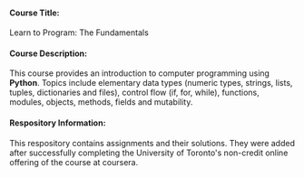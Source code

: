 
#### Course Title: 
Learn to Program: The Fundamentals
#### Course Description:
This course provides an introduction to computer programming using **Python**. Topics include elementary data types (numeric types, strings, lists, tuples, dictionaries and files), control flow (if, for, while), functions, modules, objects, methods, fields and mutability.
#### Respository Information:
This respository contains assignments and their solutions. They were added after successfully completing the  University of Toronto's non-credit online offering of the course at coursera.
